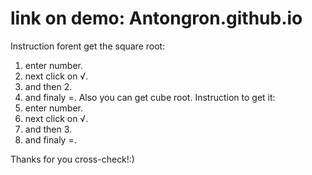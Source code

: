 # link on demo: Antongron.github.io

Instruction forent get the square root:
1. enter number.
2. next click on √.
3. and then 2.
4. and finaly =.
Also you can get cube root. Instruction to get it:
1. enter number.
2. next click on √.
3. and then 3.
4. and finaly =.

Thanks for you cross-check!:)
